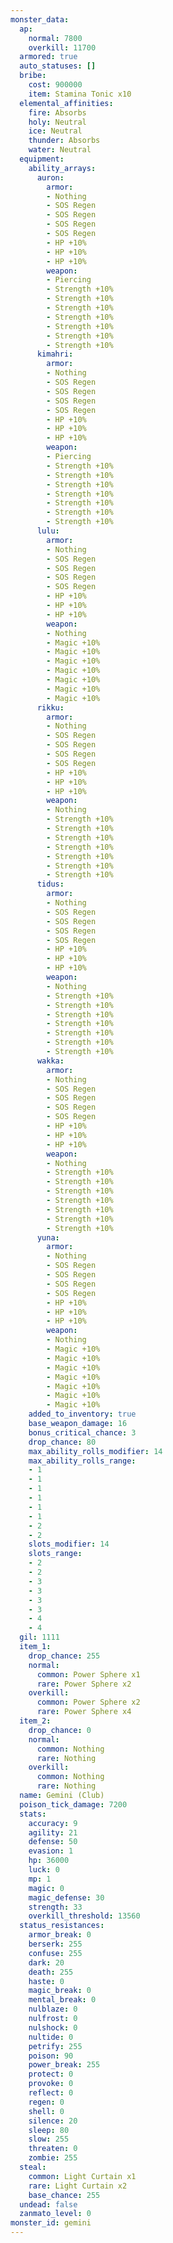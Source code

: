 ```yaml
---
monster_data:
  ap:
    normal: 7800
    overkill: 11700
  armored: true
  auto_statuses: []
  bribe:
    cost: 900000
    item: Stamina Tonic x10
  elemental_affinities:
    fire: Absorbs
    holy: Neutral
    ice: Neutral
    thunder: Absorbs
    water: Neutral
  equipment:
    ability_arrays:
      auron:
        armor:
        - Nothing
        - SOS Regen
        - SOS Regen
        - SOS Regen
        - SOS Regen
        - HP +10%
        - HP +10%
        - HP +10%
        weapon:
        - Piercing
        - Strength +10%
        - Strength +10%
        - Strength +10%
        - Strength +10%
        - Strength +10%
        - Strength +10%
        - Strength +10%
      kimahri:
        armor:
        - Nothing
        - SOS Regen
        - SOS Regen
        - SOS Regen
        - SOS Regen
        - HP +10%
        - HP +10%
        - HP +10%
        weapon:
        - Piercing
        - Strength +10%
        - Strength +10%
        - Strength +10%
        - Strength +10%
        - Strength +10%
        - Strength +10%
        - Strength +10%
      lulu:
        armor:
        - Nothing
        - SOS Regen
        - SOS Regen
        - SOS Regen
        - SOS Regen
        - HP +10%
        - HP +10%
        - HP +10%
        weapon:
        - Nothing
        - Magic +10%
        - Magic +10%
        - Magic +10%
        - Magic +10%
        - Magic +10%
        - Magic +10%
        - Magic +10%
      rikku:
        armor:
        - Nothing
        - SOS Regen
        - SOS Regen
        - SOS Regen
        - SOS Regen
        - HP +10%
        - HP +10%
        - HP +10%
        weapon:
        - Nothing
        - Strength +10%
        - Strength +10%
        - Strength +10%
        - Strength +10%
        - Strength +10%
        - Strength +10%
        - Strength +10%
      tidus:
        armor:
        - Nothing
        - SOS Regen
        - SOS Regen
        - SOS Regen
        - SOS Regen
        - HP +10%
        - HP +10%
        - HP +10%
        weapon:
        - Nothing
        - Strength +10%
        - Strength +10%
        - Strength +10%
        - Strength +10%
        - Strength +10%
        - Strength +10%
        - Strength +10%
      wakka:
        armor:
        - Nothing
        - SOS Regen
        - SOS Regen
        - SOS Regen
        - SOS Regen
        - HP +10%
        - HP +10%
        - HP +10%
        weapon:
        - Nothing
        - Strength +10%
        - Strength +10%
        - Strength +10%
        - Strength +10%
        - Strength +10%
        - Strength +10%
        - Strength +10%
      yuna:
        armor:
        - Nothing
        - SOS Regen
        - SOS Regen
        - SOS Regen
        - SOS Regen
        - HP +10%
        - HP +10%
        - HP +10%
        weapon:
        - Nothing
        - Magic +10%
        - Magic +10%
        - Magic +10%
        - Magic +10%
        - Magic +10%
        - Magic +10%
        - Magic +10%
    added_to_inventory: true
    base_weapon_damage: 16
    bonus_critical_chance: 3
    drop_chance: 80
    max_ability_rolls_modifier: 14
    max_ability_rolls_range:
    - 1
    - 1
    - 1
    - 1
    - 1
    - 1
    - 2
    - 2
    slots_modifier: 14
    slots_range:
    - 2
    - 2
    - 3
    - 3
    - 3
    - 3
    - 4
    - 4
  gil: 1111
  item_1:
    drop_chance: 255
    normal:
      common: Power Sphere x1
      rare: Power Sphere x2
    overkill:
      common: Power Sphere x2
      rare: Power Sphere x4
  item_2:
    drop_chance: 0
    normal:
      common: Nothing
      rare: Nothing
    overkill:
      common: Nothing
      rare: Nothing
  name: Gemini (Club)
  poison_tick_damage: 7200
  stats:
    accuracy: 9
    agility: 21
    defense: 50
    evasion: 1
    hp: 36000
    luck: 0
    mp: 1
    magic: 0
    magic_defense: 30
    strength: 33
    overkill_threshold: 13560
  status_resistances:
    armor_break: 0
    berserk: 255
    confuse: 255
    dark: 20
    death: 255
    haste: 0
    magic_break: 0
    mental_break: 0
    nulblaze: 0
    nulfrost: 0
    nulshock: 0
    nultide: 0
    petrify: 255
    poison: 90
    power_break: 255
    protect: 0
    provoke: 0
    reflect: 0
    regen: 0
    shell: 0
    silence: 20
    sleep: 80
    slow: 255
    threaten: 0
    zombie: 255
  steal:
    common: Light Curtain x1
    rare: Light Curtain x2
    base_chance: 255
  undead: false
  zanmato_level: 0
monster_id: gemini
---
```


